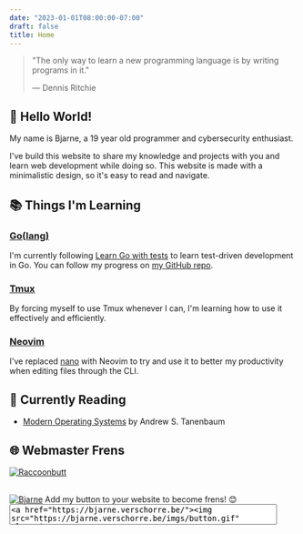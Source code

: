 ```yaml
---
date: "2023-01-01T08:00:00-07:00"
draft: false
title: Home
---
```



> "The only way to learn a new programming language is by writing programs in it."
> 
> — Dennis Ritchie

<script src="/js/home_page.js"></script>

## 👋 Hello World!
My name is Bjarne, a 19 year old programmer and cybersecurity enthusiast.

I've build this website to share my knowledge and projects with you and learn web development while doing so. This website is made with a minimalistic design, so it's easy to read and navigate.


## 📚 Things I'm Learning
### [Go(lang)](https://go.dev/)
I'm currently following [Learn Go with tests](https://quii.gitbook.io/learn-go-with-tests/) to learn test-driven development in Go. You can follow my progress on [my GitHub repo](https://github.com/BjarneVerschorre/Learn-Go-with-tests).

### [Tmux](https://github.com/tmux/tmux/)
By forcing myself to use Tmux whenever I can, I'm learning how to use it effectively and efficiently.

### [Neovim](https://neovim.io/)
I've replaced [nano](https://nano-editor.org/) with Neovim to try and use it to better my productivity when editing files through the CLI.

## 📖 Currently Reading
- [Modern Operating Systems](https://www.goodreads.com/book/show/144716295-modern-operating-systems-global-edition) by Andrew S. Tanenbaum

## 🌐 Webmaster Frens
<a href="https://raccoonbutt.com/" rel="noopener" target="_blank"><img class="friend-button" src="/imgs/raccoon.gif" alt="Raccoonbutt"></a>

<br>
<a href="https://bjarne.verschorre.be/"><img class="friend-button" src="https://bjarne.verschorre.be/imgs/button.gif" alt="Bjarne"></a>
Add my button to your website to become frens! 😊
<textarea onfocus="this.select()" readonly="" style="width:470px;resize:none;">
<a href="https://bjarne.verschorre.be/"><img src="https://bjarne.verschorre.be/imgs/button.gif" alt="Bjarne"></a></textarea>
